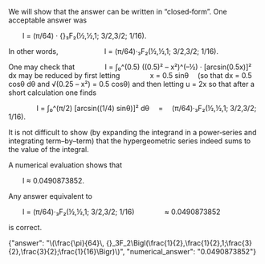 We will show that the answer can be written in “closed‐form”. One acceptable answer was

  I = (π/64) · {}₃F₂(½,½,1; 3/2,3/2; 1/16).

In other words,
  
    I = (π/64)·₃F₂(½,½,1; 3/2,3/2; 1/16).

One may check that
    I = ∫₀^(0.5) ((0.5)² – x²)^(–½) · [arcsin(0.5x)]² dx
may be reduced by first letting
    x = 0.5 sinθ  (so that dx = 0.5 cosθ dθ and √(0.25 – x²) = 0.5 cosθ)
and then letting u = 2x so that after a short calculation one finds

    I = ∫₀^(π/2) [arcsin((1/4) sinθ)]² dθ  =  (π/64)·₃F₂(½,½,1; 3/2,3/2; 1/16).

It is not difficult to show (by expanding the integrand in a power‐series and integrating term–by–term) that the hypergeometric series indeed sums to the value of the integral.

A numerical evaluation shows that

  I ≈ 0.0490873852.

Any answer equivalent to

  I = (π/64)·₃F₂(½,½,1; 3/2,3/2; 1/16)
    ≈ 0.0490873852

is correct.

{"answer": "\\(\\frac{\\pi}{64}\\, {}_3F_2\\Bigl(\\frac{1}{2},\\frac{1}{2},1;\\frac{3}{2},\\frac{3}{2};\\frac{1}{16}\\Bigr)\\)", "numerical_answer": "0.0490873852"}